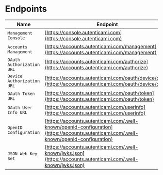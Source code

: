 # Endpoints

| Name                          | Endpoint                                                                                                                                |
|-------------------------------|-----------------------------------------------------------------------------------------------------------------------------------------|
| `Management Console`          | [https://console.autenticami.com](https://console.autenticami.com)                                                                      |
| `Accounts Management`         | [https://accounts.autenticami.com/management](https://accounts.autenticami.com/management)                                                            |
| `OAuth Authorization URL`     | [https://accounts.autenticami.com/authorize](https://accounts.autenticami.com/authorize)                                                |
| `Device Authorization URL`    | [https://accounts.autenticami.com/oauth/device/code](https://accounts.autenticami.com/oauth/device/code)                                |
| `OAuth Token URL`             | [https://accounts.autenticami.com/oauth/token](https://accounts.autenticami.com/oauth/token)                                            |
| `OAuth User Info URL`         | [https://accounts.autenticami.com/userinfo](https://accounts.autenticami.com/userinfo)                                                  |
| `OpenID Configuration`        | [https://accounts.autenticami.com/.well-known/openid-configuration](https://accounts.autenticami.com/.well-known/openid-configuration)  |
| `JSON Web Key Set`            | [https://accounts.autenticami.com/.well-known/jwks.json](https://accounts.autenticami.com/.well-known/jwks.json)                        |
